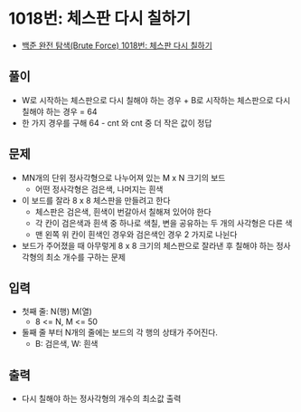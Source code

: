 # 1018번: 체스판 다시 칠하기
- [백준 완전 탐색(Brute Force) 1018번: 체스판 다시 칠하기](https://www.acmicpc.net/problem/1018)

## 풀이
- W로 시작하는 체스판으로 다시 칠해야 하는 경우 + B로 시작하는 체스판으로 다시 칠해야 하는 경우 = 64
- 한 가지 경우를 구해 64 - cnt 와 cnt 중 더 작은 값이 정답

## 문제
- MN개의 단위 정사각형으로 나누어져 있는 M x N 크기의 보드
  - 어떤 정사각형은 검은색, 나머지는 흰색
- 이 보드를 잘라 8 x 8 체스판을 만들려고 한다
  - 체스판은 검은색, 흰색이 번갈아서 칠해져 있어야 한다
  - 각 칸이 검은색과 흰색 중 하나로 색칠, 변을 공유하는 두 개의 사각형은 다른 색
  - 맨 왼쪽 위 칸이 흰색인 경우와 검은색인 경우 2 가지로 나뉜다
- 보드가 주어졌을 때 아무렇게 8 x 8 크기의 체스판으로 잘라낸 후 칠해야 하는 정사각형의 최소 개수를 구하는 문제

## 입력
- 첫째 줄: N(행) M(열)
  - 8 <= N, M <= 50
- 둘째 줄 부터 N개의 줄에는 보드의 각 행의 상태가 주어진다.
  - B: 검은색, W: 흰색

## 출력
- 다시 칠해야 하는 정사각형의 개수의 최소값 출력